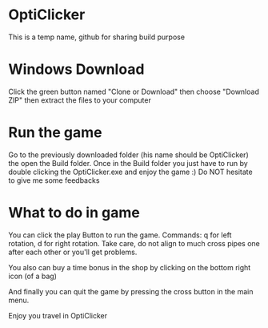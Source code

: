 # OptiClicker
This is a temp name, github for sharing build purpose

# Windows Download
Click the green button named "Clone or Download" then choose "Download ZIP" then extract the files to your computer

# Run the game
Go to the previously downloaded folder (his name should be OptiClicker) the open the Build folder. Once in the Build folder you just have to run by double clicking the OptiClicker.exe and enjoy the game :) Do NOT hesitate to give me some feedbacks

# What to do in game
You can click the play Button to run the game. Commands: q for left rotation, d for right rotation. Take care, do not align to much cross pipes one after each other or you'll get problems.

You also can buy a time bonus in the shop by clicking on the bottom right icon (of a bag)

And finally you can quit the game by pressing the cross button in the main menu.

Enjoy you travel in OptiClicker
